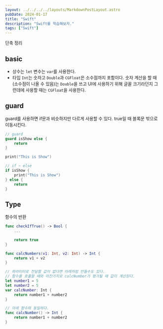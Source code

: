```yaml
---
layout: ../../../../layouts/MarkdownPostLayout.astro
pubDate: 2024-01-17
title: "Swift"
description: "Swift를 학습해보자."
tags: ["Swift"]
---
```


단축 정리

## basic

- 상수는 `let` 변수는 `var`를 사용한다.
- 타입 `Int`는 숫자고 `Double`과 `CGFloat`은 소수점까지 포함이다. 숫자 계산을 할 때(소수점이 나올 수 있음)는 `Double`을 쓰고 UI에 사용하기 위해 글꼴 크기라던지 그런데에 사용할 때는 `CGFloat`을 사용한다.

## guard

guard를 사용하면 if문과 비슷하지만 다르게 사용할 수 있다. true일 때 블록문 밖으로 이동시킨다.

```swift
// guard
guard isShow else {
    return
}

print("This is Show")

// if ~ else
if isShow {
    print("This is Show")
} else {
    return
}
```

## Type

함수의 반환

```swift
func checkIfTrue() -> Bool {
    ...

    return true
}

func calcNumbers(v1: Int, v2: Int) -> Int {
    return v1 + v2
}

// 파라미터로 전달할 값이 없다면 아래처럼 만들수도 있다.
// 함수를 호출할 때와 마찬가지로 calcNumber가 평가될 때 값이 계산된다.
let number1 = 5
let number2 = 5
var calcNumber: Int {
    return number1 + number2
}

// 아래 함수와 동일하다.
func calcNumber() -> Int {
    return number1 + number2
}
```
